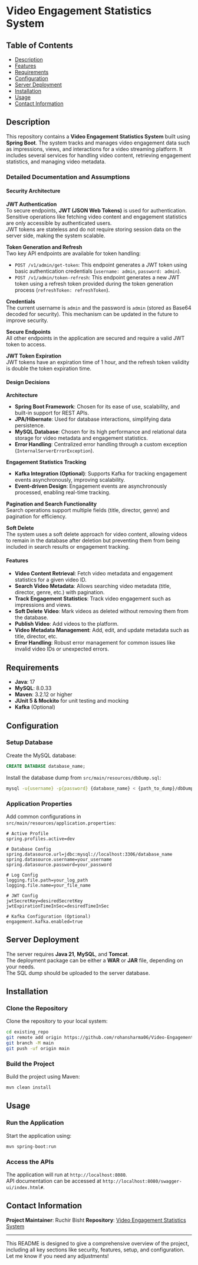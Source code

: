 # Video Engagement Statistics System

## Table of Contents
- [Description](#description)
- [Features](#features)
- [Requirements](#requirements)
- [Configuration](#configuration)
- [Server Deployment](#server-deployment)
- [Installation](#installation)
- [Usage](#usage)
- [Contact Information](#contact-information)

## Description
This repository contains a **Video Engagement Statistics System** built using **Spring Boot**. The system tracks and manages video engagement data such as impressions, views, and interactions for a video streaming platform. It includes several services for handling video content, retrieving engagement statistics, and managing video metadata.

### Detailed Documentation and Assumptions

#### Security Architecture

**JWT Authentication**  
To secure endpoints, **JWT (JSON Web Tokens)** is used for authentication. Sensitive operations like fetching video content and engagement statistics are only accessible by authenticated users.  
JWT tokens are stateless and do not require storing session data on the server side, making the system scalable.

**Token Generation and Refresh**  
Two key API endpoints are available for token handling:
- `POST /v1/admin/get-token`: This endpoint generates a JWT token using basic authentication credentials (`username: admin`, `password: admin`).
- `POST /v1/admin/token-refresh`: This endpoint generates a new JWT token using a refresh token provided during the token generation process (`refreshToken: refreshToken`).

**Credentials**  
The current username is `admin` and the password is `admin` (stored as Base64 decoded for security). This mechanism can be updated in the future to improve security.

**Secure Endpoints**  
All other endpoints in the application are secured and require a valid JWT token to access.

**JWT Token Expiration**  
JWT tokens have an expiration time of 1 hour, and the refresh token validity is double the token expiration time.

#### Design Decisions

**Architecture**
- **Spring Boot Framework**: Chosen for its ease of use, scalability, and built-in support for REST APIs.
- **JPA/Hibernate**: Used for database interactions, simplifying data persistence.
- **MySQL Database**: Chosen for its high performance and relational data storage for video metadata and engagement statistics.
- **Error Handling**: Centralized error handling through a custom exception (`InternalServerErrorException`).

**Engagement Statistics Tracking**
- **Kafka Integration (Optional)**: Supports Kafka for tracking engagement events asynchronously, improving scalability.
- **Event-driven Design**: Engagement events are asynchronously processed, enabling real-time tracking.

**Pagination and Search Functionality**  
Search operations support multiple fields (title, director, genre) and pagination for efficiency.

**Soft Delete**  
The system uses a soft delete approach for video content, allowing videos to remain in the database after deletion but preventing them from being included in search results or engagement tracking.

#### Features
- **Video Content Retrieval**: Fetch video metadata and engagement statistics for a given video ID.
- **Search Video Metadata**: Allows searching video metadata (title, director, genre, etc.) with pagination.
- **Track Engagement Statistics**: Track video engagement such as impressions and views.
- **Soft Delete Video**: Mark videos as deleted without removing them from the database.
- **Publish Video**: Add videos to the platform.
- **Video Metadata Management**: Add, edit, and update metadata such as title, director, etc.
- **Error Handling**: Robust error management for common issues like invalid video IDs or unexpected errors.

## Requirements
- **Java**: 17
- **MySQL**: 8.0.33
- **Maven**: 3.2.12 or higher
- **JUnit 5 & Mockito** for unit testing and mocking
- **Kafka** (Optional)

## Configuration

### Setup Database
Create the MySQL database:

```sql
CREATE DATABASE database_name;
```

Install the database dump from `src/main/resources/dbDump.sql`:

```bash
mysql -u{username} -p{password} {database_name} < {path_to_dump}/dbDump.sql;
```

### Application Properties
Add common configurations in `src/main/resources/application.properties`:

```properties
# Active Profile
spring.profiles.active=dev

# Database Config
spring.datasource.url=jdbc:mysql://localhost:3306/database_name
spring.datasource.username=your_username
spring.datasource.password=your_password

# Log Config
logging.file.path=your_log_path
logging.file.name=your_file_name

# JWT Config
jwtSecretKey=desiredSecretKey
jwtExpirationTimeInSec=desiredTimeInSec

# Kafka Configuration (Optional)
engagement.kafka.enabled=true
```

## Server Deployment
The server requires **Java 21**, **MySQL**, and **Tomcat**.  
The deployment package can be either a **WAR** or **JAR** file, depending on your needs.  
The SQL dump should be uploaded to the server database.

## Installation

### Clone the Repository
Clone the repository to your local system:

```bash
cd existing_repo
git remote add origin https://github.com/rohansharma06/Video-Engagement-Statistics.git
git branch -M main
git push -uf origin main
```

### Build the Project
Build the project using Maven:

```bash
mvn clean install
```

## Usage

### Run the Application
Start the application using:

```bash
mvn spring-boot:run
```

### Access the APIs
The application will run at `http://localhost:8080`.  
API documentation can be accessed at `http://localhost:8080/swagger-ui/index.html#`.

## Contact Information
**Project Maintainer**: Ruchir Bisht
**Repository**: [Video Engagement Statistics System](https://github.com/bisht-ruchir-007/video-stream-app)

---

This README is designed to give a comprehensive overview of the project, including all key sections like security, features, setup, and configuration. Let me know if you need any adjustments!